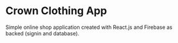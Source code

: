 # Crown Clothing App
Simple online shop application created with React.js and Firebase as backed (signin and database).

